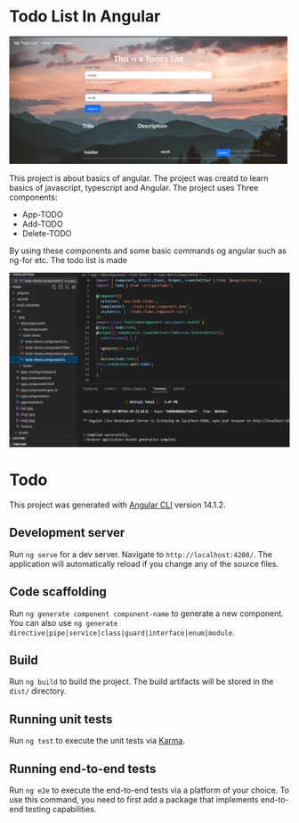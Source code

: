  <h1>Todo List In Angular</h1>
    <img src="https://github.com/Haider056/Angular-Todolist/blob/main/Capture.PNG" width="500" alt="">
    <p>This project is about basics of angular. The project was creatd to learn basics of javascript, typescript
       and Angular. The project uses Three components:
       <ul><li>App-TODO</li><li>Add-TODO</li><li>Delete-TODO</li></ul>
       By using these components and some basic commands og angular such as ng-for etc. The todo list is made 
    </p>
    <img src="https://github.com/Haider056/Angular-Todolist/blob/main/2.PNG" alt="">


# Todo

This project was generated with [Angular CLI](https://github.com/angular/angular-cli) version 14.1.2.

## Development server

Run `ng serve` for a dev server. Navigate to `http://localhost:4200/`. The application will automatically reload if you change any of the source files.

## Code scaffolding

Run `ng generate component component-name` to generate a new component. You can also use `ng generate directive|pipe|service|class|guard|interface|enum|module`.

## Build

Run `ng build` to build the project. The build artifacts will be stored in the `dist/` directory.

## Running unit tests

Run `ng test` to execute the unit tests via [Karma](https://karma-runner.github.io).

## Running end-to-end tests

Run `ng e2e` to execute the end-to-end tests via a platform of your choice. To use this command, you need to first add a package that implements end-to-end testing capabilities.


